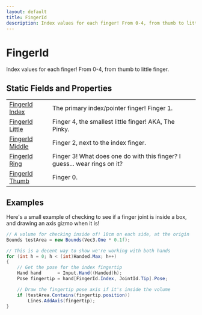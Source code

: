 ```yaml
---
layout: default
title: FingerId
description: Index values for each finger! From 0-4, from thumb to little finger.
---
```

# FingerId

Index values for each finger! From 0-4, from thumb to little finger.




## Static Fields and Properties

|  |  |
|--|--|
|[FingerId]({{site.url}}/Pages/Reference/FingerId.html) [Index]({{site.url}}/Pages/Reference/FingerId/Index.html)|The primary index/pointer finger! Finger 1.|
|[FingerId]({{site.url}}/Pages/Reference/FingerId.html) [Little]({{site.url}}/Pages/Reference/FingerId/Little.html)|Finger 4, the smallest little finger! AKA, The Pinky.|
|[FingerId]({{site.url}}/Pages/Reference/FingerId.html) [Middle]({{site.url}}/Pages/Reference/FingerId/Middle.html)|Finger 2, next to the index finger.|
|[FingerId]({{site.url}}/Pages/Reference/FingerId.html) [Ring]({{site.url}}/Pages/Reference/FingerId/Ring.html)|Finger 3! What does one do with this finger? I guess... wear rings on it?|
|[FingerId]({{site.url}}/Pages/Reference/FingerId.html) [Thumb]({{site.url}}/Pages/Reference/FingerId/Thumb.html)|Finger 0.|



## Examples

Here's a small example of checking to see if a finger joint is inside
a box, and drawing an axis gizmo when it is!
```csharp
// A volume for checking inside of! 10cm on each side, at the origin
Bounds testArea = new Bounds(Vec3.One * 0.1f);

// This is a decent way to show we're working with both hands
for (int h = 0; h < (int)Handed.Max; h++)
{
    // Get the pose for the index fingertip
    Hand hand      = Input.Hand((Handed)h);
    Pose fingertip = hand[FingerId.Index, JointId.Tip].Pose;

    // Draw the fingertip pose axis if it's inside the volume
    if (testArea.Contains(fingertip.position))
        Lines.AddAxis(fingertip);
}
```

